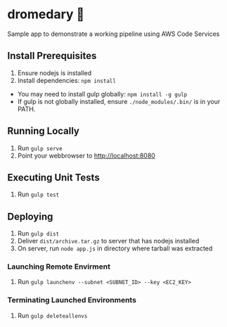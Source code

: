 # dromedary :dromedary_camel:
Sample app to demonstrate a working pipeline using AWS Code Services


## Install Prerequisites

1. Ensure nodejs is installed
1. Install dependencies: `npm install`
  * You may need to install gulp globally: `npm install -g gulp`
  * If gulp is not globally installed, ensure `./node_modules/.bin/` is in your PATH.

## Running Locally

1. Run `gulp serve`
1. Point your webbrowser to [http://localhost:8080](http://localhost:8080)

## Executing Unit Tests

1. Run `gulp test`

## Deploying

1. Run `gulp dist`
1. Deliver `dist/archive.tar.gz` to server that has nodejs installed
1. On server, run `node app.js` in directory where tarball was extracted

### Launching Remote Envirment

1. Run `gulp launchenv --subnet <SUBNET_ID> --key <EC2_KEY>`

### Terminating Launched Environments

1. Run `gulp deleteallenvs`
